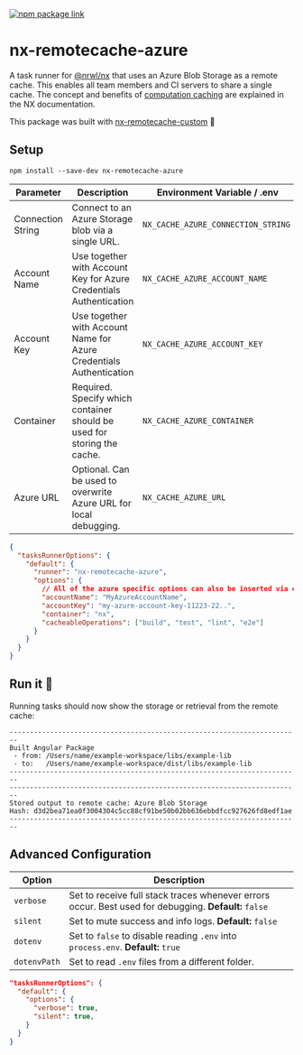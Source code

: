 [![npm package link](https://img.shields.io/npm/v/nx-remotecache-azure)](https://www.npmjs.com/package/nx-remotecache-azure)

# nx-remotecache-azure

A task runner for [@nrwl/nx](https://nx.dev/react) that uses an Azure Blob Storage as a remote cache. This enables all team members and CI servers to share a single cache. The concept and benefits of [computation caching](https://nx.dev/angular/guides/computation-caching) are explained in the NX documentation.

This package was built with [nx-remotecache-custom](https://www.npmjs.com/package/nx-remotecache-azure) 🙌

## Setup

```
npm install --save-dev nx-remotecache-azure
```

| Parameter         | Description                                                             |  Environment Variable / .env       | `nx.json`          |
| ----------------- | ----------------------------------------------------------------------- | ---------------------------------- | ------------------ |
| Connection String | Connect to an Azure Storage blob via a single URL.                      | `NX_CACHE_AZURE_CONNECTION_STRING` | `connectionString` |
| Account Name      | Use together with Account Key for Azure Credentials Authentication      | `NX_CACHE_AZURE_ACCOUNT_NAME`      | `accountName`      |
| Account Key       | Use together with Account Name for Azure Credentials Authentication     | `NX_CACHE_AZURE_ACCOUNT_KEY`       | `accountKey`       |
| Container         | Required. Specify which container should be used for storing the cache. | `NX_CACHE_AZURE_CONTAINER`         | `container`        |
| Azure URL         | Optional. Can be used to overwrite Azure URL for local debugging.       | `NX_CACHE_AZURE_URL`               | `azureUrl`         |

```json
{
  "tasksRunnerOptions": {
    "default": {
      "runner": "nx-remotecache-azure",
      "options": {
        // All of the azure specific options can also be inserted via environment variables! ⬆️
        "accountName": "MyAzureAccountName",
        "accountKey": "my-azure-account-key-11223-22..",
        "container": "nx",
        "cacheableOperations": ["build", "test", "lint", "e2e"]
      }
    }
  }
}
```

## Run it 🚀

Running tasks should now show the storage or retrieval from the remote cache:

```
------------------------------------------------------------------------
Built Angular Package
 - from: /Users/name/example-workspace/libs/example-lib
 - to:   /Users/name/example-workspace/dist/libs/example-lib
------------------------------------------------------------------------
------------------------------------------------------------------------
Stored output to remote cache: Azure Blob Storage
Hash: d3d2bea71ea0f3004304c5cc88cf91be50b02bb636ebbdfcc927626fd8edf1ae
------------------------------------------------------------------------
```

## Advanced Configuration

| Option       | Description                                                                                           |
| ------------ | ----------------------------------------------------------------------------------------------------- |
| `verbose`    | Set to receive full stack traces whenever errors occur. Best used for debugging. **Default:** `false` |
| `silent`     | Set to mute success and info logs. **Default:** `false`                                               |
| `dotenv`     | Set to `false` to disable reading `.env` into `process.env`. **Default:** `true`                      |
| `dotenvPath` | Set to read `.env` files from a different folder.                                                     |

```json
"tasksRunnerOptions": {
  "default": {
    "options": {
      "verbose": true,
      "silent": true,
    }
  }
}
```
